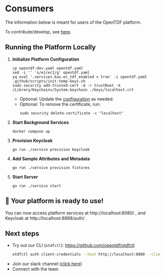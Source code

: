 # Consumers 

The information below is meant for users of the OpenTDF platform.

To contribute/develop, see [here](./Contributing.md).

## Running the Platform Locally

1. **Initialize Platform Configuration**
   ```shell
   cp opentdf-dev.yaml opentdf.yaml
   sed -i '' 's/e1/ec1/g' opentdf.yaml
   yq eval '.services.kas.ec_tdf_enabled = true' -i opentdf.yaml
   .github/scripts/init-temp-keys.sh
   sudo security add-trusted-cert -d -r trustRoot -k /Library/Keychains/System.keychain ./keys/localhost.crt
   ```
   - Optional: Update the [configuration](./Configuring.md) as needed.
   - Optional: To remove the certificate, run:
     ```shell
     sudo security delete-certificate -c "localhost"
     ```
2. **Start Background Services**
   ```shell
   docker compose up
   ```
3. **Provision Keycloak**
   ```shell
   go run ./service provision keycloak
   ```
4. **Add Sample Attributes and Metadata**
   ```shell
   go run ./service provision fixtures
   ```
5. **Start Server**
   ```shell
   go run ./service start
   ```

## 🎉 Your platform is ready to use!

You can now access platform services at http://localhost:8080/ , and Keycloak at http://localhost:8888/auth/ .

##  Next steps
* Try out our CLI (`otdfctl`): https://github.com/opentdf/otdfctl
   ```sh
   otdfctl auth client-credentials --host http://localhost:8080 --client-id opentdf --client-secret secret
   ```
* Join our slack channel ([click here](https://join.slack.com/t/opentdf/shared_invite/zt-1e3jhnedw-wjviK~qRH_T1zG4dfaa~3A))
* Connect with the team
